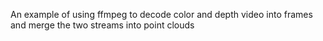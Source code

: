 An example of using ffmpeg to decode color and depth video into frames and merge the two streams into point clouds